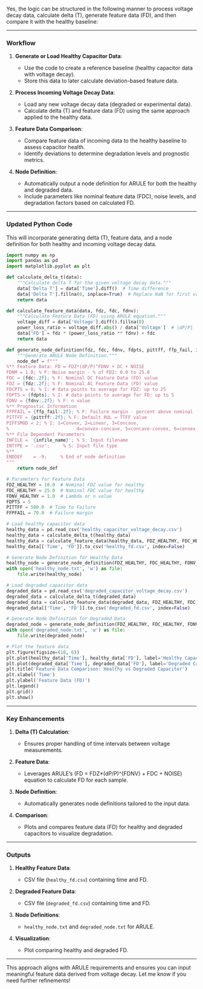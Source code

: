 Yes, the logic can be structured in the following manner to process voltage decay data, calculate delta \(T\), generate feature data (FD), and then compare it with the healthy baseline:

---

### Workflow
1. **Generate or Load Healthy Capacitor Data**:
   - Use the code to create a reference baseline (healthy capacitor data with voltage decay).
   - Store this data to later calculate deviation-based feature data.

2. **Process Incoming Voltage Decay Data**:
   - Load any new voltage decay data (degraded or experimental data).
   - Calculate delta \(T\) and feature data (FD) using the same approach applied to the healthy data.

3. **Feature Data Comparison**:
   - Compare feature data of incoming data to the healthy baseline to assess capacitor health.
   - Identify deviations to determine degradation levels and prognostic metrics.

4. **Node Definition**:
   - Automatically output a node definition for ARULE for both the healthy and degraded data.
   - Include parameters like nominal feature data (FDC), noise levels, and degradation factors based on calculated FD.

---

### Updated Python Code
This will incorporate generating delta \(T\), feature data, and a node definition for both healthy and incoming voltage decay data.

```python
import numpy as np
import pandas as pd
import matplotlib.pyplot as plt

def calculate_delta_t(data):
    """Calculate delta T for the given voltage decay data."""
    data['Delta T'] = data['Time'].diff()  # Time difference
    data['Delta T'].fillna(0, inplace=True)  # Replace NaN for first value
    return data

def calculate_feature_data(data, fdz, fdc, fdnv):
    """Calculate Feature Data (FD) using ARULE equation."""
    voltage_diff = data['Voltage'].diff().fillna(0)
    power_loss_ratio = voltage_diff.abs() / data['Voltage']  # |dP/P|
    data['FD'] = fdz * (power_loss_ratio ** fdnv) + fdc
    return data

def generate_node_definition(fdz, fdc, fdnv, fdpts, pittff, ffp_fail, infile_name):
    """Generate ARULE Node Definition."""
    node_def = f"""
%** Feature Data: FD = FDZ*(dP/P)^FDNV + DC + NOISE
FDNM = 1.0; % F: Noise margin - % of FDZ: 0.0 to 25.0
FDC = {fdc:.2f}; % F: Nominal DC Feature Data (FD) value
FDZ = {fdz:.2f}; % F: Nominal AC Feature Data (FD) value
FDCPTS = 0; % I: # data points to average for FDZ: up to 25
FDPTS = {fdpts}; % I: # data points to average for FD: up to 5
FDNV = {fdnv:.2f}; % F: n value     
%** Prognostic Information
FFPFAIL = {ffp_fail:.2f}; % F: Failure margin - percent above nominal
PITTFF = {pittff:.2f}; % F: Default RUL = TTFF value
PIFFSMOD = 2; % I: 1=Convex, 2=Linear, 3=Concave, 
%                         4=convex-concave, 5=concave-convex, 6=convex-concave
%** File Dependent Parameters
INFILE = '{infile_name}'; % S: Input filename
INTYPE = '.csv';     % S: Input file type
%**
ENDDEF    = -9;     % End of node definition
"""
    return node_def

# Parameters for Feature Data
FDZ_HEALTHY = 10.0  # Nominal FDZ value for healthy
FDC_HEALTHY = 25.0  # Nominal FDC value for healthy
FDNV_HEALTHY = 1.0  # Lambda or n value
FDPTS = 5
PITTFF = 500.0  # Time to Failure
FFPFAIL = 70.0  # Failure margin

# Load healthy capacitor data
healthy_data = pd.read_csv('healthy_capacitor_voltage_decay.csv')
healthy_data = calculate_delta_t(healthy_data)
healthy_data = calculate_feature_data(healthy_data, FDZ_HEALTHY, FDC_HEALTHY, FDNV_HEALTHY)
healthy_data[['Time', 'FD']].to_csv('healthy_fd.csv', index=False)

# Generate Node Definition for Healthy Data
healthy_node = generate_node_definition(FDZ_HEALTHY, FDC_HEALTHY, FDNV_HEALTHY, FDPTS, PITTFF, FFPFAIL, 'healthy_fd')
with open('healthy_node.txt', 'w') as file:
    file.write(healthy_node)

# Load degraded capacitor data
degraded_data = pd.read_csv('degraded_capacitor_voltage_decay.csv')
degraded_data = calculate_delta_t(degraded_data)
degraded_data = calculate_feature_data(degraded_data, FDZ_HEALTHY, FDC_HEALTHY, FDNV_HEALTHY)
degraded_data[['Time', 'FD']].to_csv('degraded_fd.csv', index=False)

# Generate Node Definition for Degraded Data
degraded_node = generate_node_definition(FDZ_HEALTHY, FDC_HEALTHY, FDNV_HEALTHY, FDPTS, PITTFF, FFPFAIL, 'degraded_fd')
with open('degraded_node.txt', 'w') as file:
    file.write(degraded_node)

# Plot the feature data
plt.figure(figsize=(10, 6))
plt.plot(healthy_data['Time'], healthy_data['FD'], label='Healthy Capacitor FD', color='green')
plt.plot(degraded_data['Time'], degraded_data['FD'], label='Degraded Capacitor FD', color='red')
plt.title('Feature Data Comparison: Healthy vs Degraded Capacitor')
plt.xlabel('Time')
plt.ylabel('Feature Data (FD)')
plt.legend()
plt.grid()
plt.show()
```

---

### Key Enhancements
1. **Delta \(T\) Calculation**:
   - Ensures proper handling of time intervals between voltage measurements.

2. **Feature Data**:
   - Leverages ARULE’s \(FD = FDZ*(dP/P)^{FDNV} + FDC + NOISE\) equation to calculate FD for each sample.

3. **Node Definition**:
   - Automatically generates node definitions tailored to the input data.

4. **Comparison**:
   - Plots and compares feature data (FD) for healthy and degraded capacitors to visualize degradation.

---

### Outputs
1. **Healthy Feature Data**:
   - CSV file (`healthy_fd.csv`) containing time and FD.

2. **Degraded Feature Data**:
   - CSV file (`degraded_fd.csv`) containing time and FD.

3. **Node Definitions**:
   - `healthy_node.txt` and `degraded_node.txt` for ARULE.

4. **Visualization**:
   - Plot comparing healthy and degraded FD.

---

This approach aligns with ARULE requirements and ensures you can input meaningful feature data derived from voltage decay. Let me know if you need further refinements!
